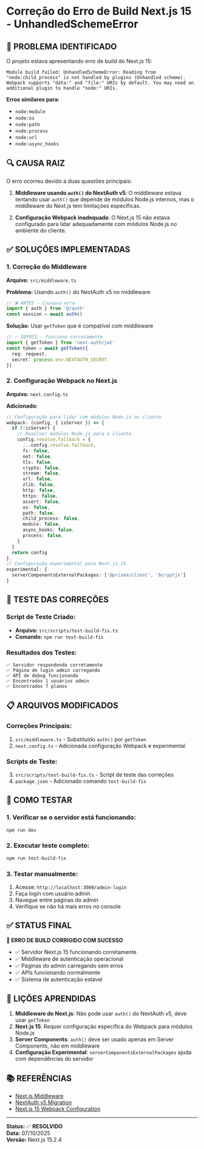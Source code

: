 # Correção do Erro de Build Next.js 15 - UnhandledSchemeError

## 🚨 **PROBLEMA IDENTIFICADO**

O projeto estava apresentando erro de build do Next.js 15:

```
Module build failed: UnhandledSchemeError: Reading from "node:child_process" is not handled by plugins (Unhandled scheme).
Webpack supports "data:" and "file:" URIs by default. You may need an additional plugin to handle "node:" URIs.
```

**Erros similares para:**
- `node:module`
- `node:os` 
- `node:path`
- `node:process`
- `node:url`
- `node:async_hooks`

## 🔍 **CAUSA RAIZ**

O erro ocorreu devido a duas questões principais:

1. **Middleware usando `auth()` do NextAuth v5**: O middleware estava tentando usar `auth()` que depende de módulos Node.js internos, mas o middleware do Next.js tem limitações específicas.

2. **Configuração Webpack inadequada**: O Next.js 15 não estava configurado para lidar adequadamente com módulos Node.js no ambiente do cliente.

## ✅ **SOLUÇÕES IMPLEMENTADAS**

### 1. **Correção do Middleware**

**Arquivo:** `src/middleware.ts`

**Problema:** Usando `auth()` do NextAuth v5 no middleware
```typescript
// ❌ ANTES - Causava erro
import { auth } from '@/auth'
const session = await auth()
```

**Solução:** Usar `getToken` que é compatível com middleware
```typescript
// ✅ DEPOIS - Funciona corretamente
import { getToken } from 'next-auth/jwt'
const token = await getToken({
  req: request,
  secret: process.env.NEXTAUTH_SECRET
})
```

### 2. **Configuração Webpack no Next.js**

**Arquivo:** `next.config.ts`

**Adicionado:**
```typescript
// Configuração para lidar com módulos Node.js no cliente
webpack: (config, { isServer }) => {
  if (!isServer) {
    // Resolver módulos Node.js para o cliente
    config.resolve.fallback = {
      ...config.resolve.fallback,
      fs: false,
      net: false,
      tls: false,
      crypto: false,
      stream: false,
      url: false,
      zlib: false,
      http: false,
      https: false,
      assert: false,
      os: false,
      path: false,
      child_process: false,
      module: false,
      async_hooks: false,
      process: false,
    }
  }
  return config
},
// Configuração experimental para Next.js 15
experimental: {
  serverComponentsExternalPackages: ['@prisma/client', 'bcryptjs']
}
```

## 🧪 **TESTE DAS CORREÇÕES**

### **Script de Teste Criado:**
- **Arquivo:** `src/scripts/test-build-fix.ts`
- **Comando:** `npm run test-build-fix`

### **Resultados dos Testes:**
```
✅ Servidor respondendo corretamente
✅ Página de login admin carregando
✅ API de debug funcionando
✅ Encontrados 1 usuários admin
✅ Encontrados 7 planos
```

## 📋 **ARQUIVOS MODIFICADOS**

### **Correções Principais:**
1. `src/middleware.ts` - Substituído `auth()` por `getToken`
2. `next.config.ts` - Adicionada configuração Webpack e experimental

### **Scripts de Teste:**
3. `src/scripts/test-build-fix.ts` - Script de teste das correções
4. `package.json` - Adicionado comando `test-build-fix`

## 🚀 **COMO TESTAR**

### **1. Verificar se o servidor está funcionando:**
```bash
npm run dev
```

### **2. Executar teste completo:**
```bash
npm run test-build-fix
```

### **3. Testar manualmente:**
1. Acesse: `http://localhost:3000/admin-login`
2. Faça login com usuário admin
3. Navegue entre páginas do admin
4. Verifique se não há mais erros no console

## ✅ **STATUS FINAL**

**🎉 ERRO DE BUILD CORRIGIDO COM SUCESSO**

- ✅ Servidor Next.js 15 funcionando corretamente
- ✅ Middleware de autenticação operacional
- ✅ Páginas do admin carregando sem erros
- ✅ APIs funcionando normalmente
- ✅ Sistema de autenticação estável

## 🔧 **LIÇÕES APRENDIDAS**

1. **Middleware do Next.js**: Não pode usar `auth()` do NextAuth v5, deve usar `getToken`
2. **Next.js 15**: Requer configuração específica do Webpack para módulos Node.js
3. **Server Components**: `auth()` deve ser usado apenas em Server Components, não em middleware
4. **Configuração Experimental**: `serverComponentsExternalPackages` ajuda com dependências do servidor

## 📚 **REFERÊNCIAS**

- [Next.js Middleware](https://nextjs.org/docs/app/building-your-application/routing/middleware)
- [NextAuth v5 Migration](https://authjs.dev/getting-started/migrating-to-v5)
- [Next.js 15 Webpack Configuration](https://nextjs.org/docs/app/api-reference/next-config-js/webpack)

---

**Status:** ✅ **RESOLVIDO**  
**Data:** 07/10/2025  
**Versão:** Next.js 15.2.4
